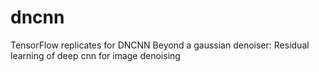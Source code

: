 # dncnn
TensorFlow replicates for DNCNN
Beyond a gaussian denoiser: Residual learning of deep cnn for image denoising
